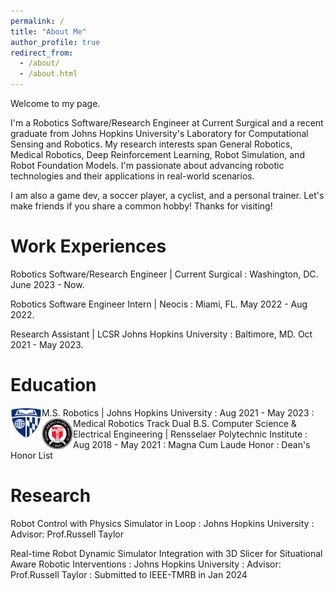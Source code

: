 ```yaml
---
permalink: /
title: "About Me"
author_profile: true
redirect_from: 
  - /about/
  - /about.html
---
```



Welcome to my page. 

I'm a Robotics Software/Research Engineer at Current Surgical and a recent graduate from Johns Hopkins University's Laboratory for Computational Sensing and Robotics. My research interests span General Robotics, Medical Robotics, Deep Reinforcement Learning, Robot Simulation, and Robot Foundation Models. I'm passionate about advancing robotic technologies and their applications in real-world scenarios. 

I am also a game dev, a soccer player, a cyclist, and a personal trainer. Let's make friends if you share a common hobby! Thanks for visiting!

Work Experiences
======

Robotics Software/Research Engineer | Current Surgical
:  Washington, DC.  June 2023 - Now.

Robotics Software Engineer Intern | Neocis
:  Miami, FL. May 2022 - Aug 2022.

Research Assistant | LCSR Johns Hopkins University 
:  Baltimore, MD. Oct 2021 - May 2023.


Education
======

<img align="left" width="50" height="50" src="images/jhu_logo.png">
M.S. Robotics | Johns Hopkins University
:  Aug 2021 - May 2023
:  Medical Robotics Track

<img align="left" width="50" height="50" src="images/Rensselaer_logo.svg.png">
Dual B.S. Computer Science & Electrical Engineering | Rensselaer Polytechnic Institute
:  Aug 2018 - May 2021
:  Magna Cum Laude Honor
:  Dean's Honor List


Research
======

Robot Control with Physics Simulator in Loop
:  Johns Hopkins University
:  Advisor: Prof.Russell Taylor

Real-time Robot Dynamic Simulator Integration with 3D Slicer for Situational Aware Robotic Interventions
:  Johns Hopkins University
:  Advisor: Prof.Russell Taylor
:  Submitted to IEEE-TMRB in Jan 2024








